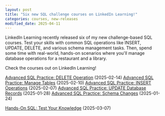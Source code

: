 ```yaml
---
layout: post
title: "Six new SQL challenge courses on LinkedIn Learning!"
categories: courses, new-releases
modified_date: 2025-04-11
---
```


LinkedIn Learning recently released six of my new challenge-based SQL courses. Test your skills with common SQL operations like INSERT, UPDATE, DELETE, and various schema management tasks. Then, spend some time with real-world, hands-on scenarios where you'll manage database operations for a restaurant and a library.

Check the courses out on LinkedIn Learning!

[Advanced SQL Practice: DELETE Operation](https://www.linkedin.com/learning/advanced-sql-practice-delete-operations) (2025-02-14)
[Advanced SQL Practice: Manage Tables](https://www.linkedin.com/learning/advanced-sql-practice-manage-tables) (2025-02-10)
[Advanced SQL Practice: INSERT Operations](https://www.linkedin.com/learning/advanced-sql-practice-insert-operations) (2025-02-07)
[Advanced SQL Practice: UPDATE Database Records](https://www.linkedin.com/learning/advanced-sql-practice-update-database-records) (2025-01-28)
[Advanced SQL Practice: Schema Changes](https://www.linkedin.com/learning/advanced-sql-practice-schema-changes) (2025-01-24)

[Hands-On SQL: Test Your Knowledge](https://www.linkedin.com/learning/hands-on-sql-challenges-test-your-knowledge) (2025-03-07)